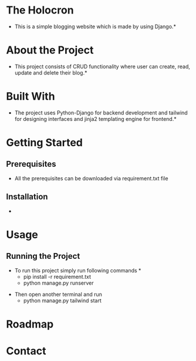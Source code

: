 # The Holocron

* This is a simple blogging website which is made by using Django.*

# About the Project

* This project consists of CRUD functionality where user can create, read, update and delete their blog.*

# Built With

* The project uses Python-Django for backend development and tailwind for designing interfaces and jinja2 templating engine for frontend.*

# Getting Started

## Prerequisites

* All the prerequisites can be downloaded via requirement.txt file 

## Installation

* 

# Usage

## Running the Project

* To run this project simply run following commands *
    - pip install -r requirement.txt
    - python manage.py runserver
- Then open another terminal and run 
    - python manage.py tailwind start   

# Roadmap


# Contact


